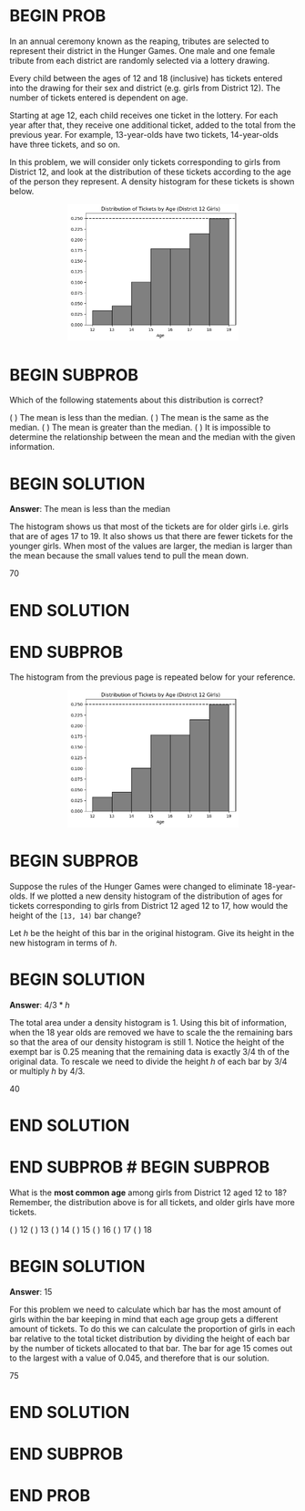 # BEGIN PROB

In an annual ceremony known as the reaping, tributes are selected to
represent their district in the Hunger Games. One male and one female
tribute from each district are randomly selected via a lottery drawing.

Every child between the ages of $12$ and $18$ (inclusive) has tickets
entered into the drawing for their sex and district (e.g. girls from
District 12). The number of tickets entered is dependent on age.

Starting at age $12$, each child receives one ticket in the lottery. For
each year after that, they receive one additional ticket, added to the
total from the previous year. For example, $13$-year-olds have two
tickets, $14$-year-olds have three tickets, and so on.

In this problem, we will consider only tickets corresponding to girls
from District $12$, and look at the distribution of these tickets
according to the age of the person they represent. A density histogram
for these tickets is shown below.

<center><img src="../../assets/images/sp25-final/hist.png" width=300></center>


# BEGIN SUBPROB

Which of the following statements about this distribution is correct?

( ) The mean is less than the median.
( ) The mean is the same as the median.
( ) The mean is greater than the median.
( ) It is impossible to determine the relationship between the mean and
the median with the given information.

# BEGIN SOLUTION

**Answer**: The mean is less than the median

The histogram shows us that most of the tickets are for older girls i.e. girls that are of ages 17 to 19. It also shows us that there are fewer tickets for the younger girls. When most of the values are larger, the median is larger than the mean because the small values tend to pull the mean down.

<average>70</average>

# END SOLUTION

# END SUBPROB

The histogram from the previous page is repeated below for your
reference.

<center><img src="../../assets/images/sp25-final/hist.png" width=300></center>

# BEGIN SUBPROB

Suppose the rules of the Hunger Games were changed to eliminate
$18$-year-olds. If we plotted a new density histogram of the
distribution of ages for tickets corresponding to girls from District
12 aged $12$ to $17$, how would the height of the `[13, 14)` bar
change?

Let $h$ be the height of this bar in the original histogram. Give its
height in the new histogram in terms of $h$.

# BEGIN SOLUTION

**Answer**: $4/3 * h$

The total area under a density histogram is $1$. Using this bit of information, when the 18 year olds are removed we have to scale the the remaining bars so that the area of our density histogram is still $1$. Notice the height of the exempt bar is $0.25$ meaning that the remaining data is exactly $3/4$ th of the original data. To rescale we need to divide the height $h$ of each bar by $3/4$ or multiply $h$ by $4/3$.

<average>40</average>

# END SOLUTION

# END SUBPROB # BEGIN SUBPROB

What is the **most common age** among girls from District 12 aged $12$
to $18$? Remember, the distribution above is for all tickets, and older
girls have more tickets.

( ) 12 
( ) 13 
( ) 14 
( ) 15 
( ) 16 
( ) 17 
( ) 18

# BEGIN SOLUTION

**Answer**: 15

For this problem we need to calculate which bar has the most amount of girls within the bar keeping in mind that each age group gets a different amount of tickets. To do this we can calculate the proportion of girls in each bar relative to the total ticket distribution by dividing the height of each bar by the number of tickets allocated to that bar. The bar for age 15 comes out to the largest with a value of $0.045$, and therefore that is our solution.

<average>75</average>

# END SOLUTION

# END SUBPROB

# END PROB